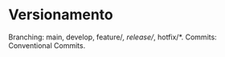 # Versionamento

Branching: main, develop, feature/*, release/*, hotfix/*.
Commits: Conventional Commits.
